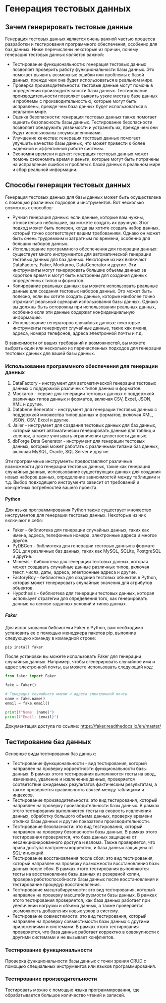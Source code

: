 # Генерация тестовых данных

## Зачем генерировать тестовые данные

Генерация тестовых данных является очень важной частью процесса разработки и тестирования программного обеспечения, особенно для баз данных. Ниже перечислены некоторые из причин, почему генерация тестовых данных является важной:

+ Тестирование функциональности: генерация тестовых данных позволяет проверить работу функциональности базы данных. Это помогает выявить возможные ошибки или проблемы с базой данных, прежде чем она будет использоваться в реальном мире.
+ Проверка производительности: тестовые данные могут помочь в определении производительности базы данных. Тестирование производительности позволяет выявить узкие места в базе данных и проблемы с производительностью, которые могут быть исправлены, прежде чем база данных будет использоваться в реальном мире.
+ Оценка безопасности: генерация тестовых данных также помогает оценить безопасность базы данных. Тестирование безопасности позволяет обнаружить уязвимости и устранить их, прежде чем они будут использованы злоумышленниками.
+ Улучшение качества: генерация тестовых данных помогает улучшить качество базы данных, что может привести к более надежной и эффективной работе системы.
+ Экономия времени и денег: генерация тестовых данных может помочь сэкономить время и деньги, которые могут быть потрачены на исправление ошибок и проблем с базой данных в реальном мире и сбор реальной информации.

## Способы генерации тестовых данных

Генерация тестовых данных для базы данных может быть осуществлена с помощью различных подходов и инструментов. Вот несколько возможных способов:

+ Ручная генерация данных: если данные, которые вам нужны, относительно небольшие, вы можете создать их вручную. Этот подход может быть полезен, когда вы хотите создать набор данных, который точно соответствует вашим требованиям. Однако он может быть очень трудоемким и затратным по времени, особенно для больших наборов данных.
+ Использование программного обеспечения для генерации данных: существует много инструментов для автоматической генерации тестовых данных для баз данных. Некоторые из них включают DataFactory, Faker, Mockaroo, DataGenerator и другие. Эти инструменты могут генерировать большие объемы данных за короткое время и могут быть настроены для создания данных определенных типов и форматов.
+ Копирование реальных данных: вы можете использовать реальные данные для создания тестовых наборов данных. Это может быть полезно, если вы хотите создать данные, которые наиболее точно отражают реальный сценарий использования базы данных. Однако вы должны быть осторожны при использовании реальных данных, особенно если эти данные содержат конфиденциальную информацию.
+ Использование генераторов случайных данных: некоторые инструменты генерируют случайные данные, такие как имена, адреса, номера телефонов, адреса электронной почты и т.д.

В зависимости от ваших требований и возможностей, вы можете выбрать один или несколько из перечисленных подходов для генерации тестовых данных для вашей базы данных.

### Использование программного обеспечения для генерации данных

1. DataFactory - инструмент для автоматической генерации тестовых данных с поддержкой различных типов данных и форматов.
2. Mockaroo - сервис для генерации тестовых данных с поддержкой различных типов данных и форматов, включая CSV, Excel, JSON, XML и другие.
3. Databene Benerator - инструмент для генерации тестовых данных с поддержкой множества типов данных и форматов, включая XML, JSON, CSV, Excel и другие.
4. Jailer - инструмент для создания тестовых данных для баз данных, который может автоматически генерировать данные для таблиц и колонок, а также учитывать ограничения целостности данных.
5. dbForge Data Generator - инструмент для генерации тестовых данных, который может работать с различными типами баз данных, включая MySQL, Oracle, SQL Server и другие.

Эти программные инструменты предоставляют различные возможности для генерации тестовых данных, такие как генерация случайных данных, использование существующих данных для создания новых наборов данных, определение зависимостей между таблицами и т.д. Выбор подходящего инструмента зависит от требований и конкретных потребностей вашего проекта.

#### Python

Для языка программирования Python также существует множество инструментов для генерации тестовых данных. Некоторые из них включают в себя:

+ Faker - библиотека для генерации случайных данных, таких как имена, адреса, телефонные номера, электронные адреса и многое другое.
+ PyDBGen - библиотека для генерации тестовых данных в формате SQL для различных баз данных, таких как MySQL, SQLite, PostgreSQL и другие.
+ Mimesis - библиотека для генерации тестовых данных, которая может создавать случайные данные различных типов, включая текст, числа, даты, адреса, электронные адреса и другие.
+ FactoryBoy - библиотека для создания тестовых объектов в Python, которая может генерировать случайные значения для атрибутов объектов.
+ Hypothesis - библиотека для генерации тестовых данных, которая использует стратегии для определения того, как генерировать данные на основе заданных условий и типов данных.

##### Faker

Для использования библиотеки Faker в Python, вам необходимо установить ее с помощью менеджера пакетов pip, выполнив следующую команду в командной строке:

```
pip install faker
```

После установки вы можете использовать Faker для генерации случайных данных. Например, чтобы сгенерировать случайное имя и адрес электронной почты, вы можете использовать следующий код:

```python
from faker import Faker

fake = Faker()

# Генерация случайного имени и адреса электронной почты
name = fake.name()
email = fake.email()

print(f"Name: {name}")
print(f"Email: {email}")
```

Документация доступа по ссылке: https://faker.readthedocs.io/en/master/

## Тестирование баз данных

Основные виды тестирования баз данных:

+ Тестирование функциональности - вид тестирования, который направлен на проверку корректности функциональности базы данных. В рамках этого тестирования выполняются тесты на ввод, изменение, удаление и извлечение данных, проверяется соответствие ожидаемых результатов фактическим результатам, а также проверяется правильность связей между таблицами и индексов.
+ Тестирование производительности: это вид тестирования, который направлен на проверку производительности базы данных. В рамках этого тестирования выполняются тесты на скорость извлечения данных, обработку большого объема данных, проверку времени отклика базы данных и другие показатели производительности.
+ Тестирование безопасности: это вид тестирования, который направлен на проверку безопасности базы данных. В рамках этого тестирования проверяется, что база данных защищена от несанкционированного доступа и взлома. Также проверяется, что права доступа настроены корректно, и база данных защищена от SQL-инъекций.
+ Тестирование восстановления после сбоя: это вид тестирования, который направлен на проверку возможности восстановления базы данных после сбоя. В рамках этого тестирования выполняются тесты на восстановление базы данных из резервной копии, проверка работоспособности базы данных после восстановления и тестирование процедур восстановления.
+ Тестирование масштабируемости: это вид тестирования, который направлен на проверку масштабируемости базы данных. В рамках этого тестирования проверяется, как база данных работает при увеличении нагрузки и объема данных, а также проверяется возможность добавления новых узлов в систему.
+ Тестирование совместимости: это вид тестирования, который направлен на проверку совместимости базы данных с другими приложениями и системами. В рамках этого тестирования проверяется, что база данных работает корректно в совокупности с другими системами и не вызывает конфликтов.

### Тестирование функциональности

Проверка функциональности базы данных с точки зрения CRUD с помощью специальных инструментов или языков программирования.

### Тестирование производительности

Тестировать можно с помощью языка программирования, где обрабатывается большое количество чтений и записей.
